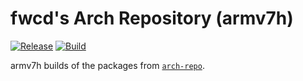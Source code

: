 # fwcd's Arch Repository (armv7h)

[![Release](https://img.shields.io/github/v/release/fwcd/arch-repo-armv7h)](https://github.com/fwcd/arch-repo-armv7h/releases/latest)
[![Build](https://github.com/fwcd/arch-repo-armv7h/actions/workflows/build.yml/badge.svg)](https://github.com/fwcd/arch-repo-armv7h/actions/workflows/build.yml)

armv7h builds of the packages from [`arch-repo`](https://github.com/fwcd/arch-repo).
